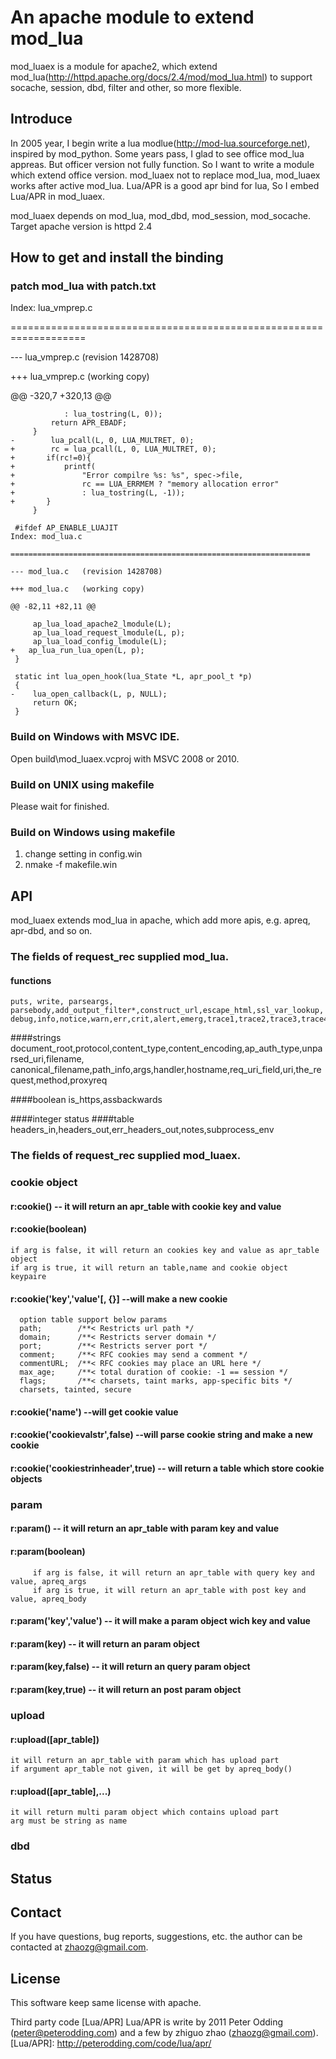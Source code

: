 # An apache module to extend mod_lua

mod_luaex is a module for apache2, which extend mod_lua(http://httpd.apache.org/docs/2.4/mod/mod_lua.html) to support socache, session, dbd, filter and other, so more flexible.


## Introduce

   In 2005 year, I begin write a lua modlue(http://mod-lua.sourceforge.net), inspired by mod_python. Some years pass, I glad to see office mod_lua appreas.
 But officer version not fully function. So I want to write a module which extend office version. mod_luaex not to replace mod_lua, mod_luaex works after active mod_lua.
 Lua/APR is a good apr bind for lua, So I embed Lua/APR in mod_luaex.

   mod_luaex depends on mod_lua, mod_dbd, mod_session,  mod_socache.
   Target apache version is httpd 2.4

## How to get and install the binding

### patch mod_lua with patch.txt

  Index: lua_vmprep.c

  ===================================================================

  --- lua_vmprep.c  (revision 1428708)

  +++ lua_vmprep.c  (working copy)

  @@ -320,7 +320,13 @@

                : lua_tostring(L, 0));
		     return APR_EBADF;
		 }
	-        lua_pcall(L, 0, LUA_MULTRET, 0);
	+        rc = lua_pcall(L, 0, LUA_MULTRET, 0);
	+		if(rc!=0){
	+			printf(
	+				"Error compilre %s: %s", spec->file,
	+				rc == LUA_ERRMEM ? "memory allocation error"
	+				: lua_tostring(L, -1));
	+		}
	     }
	
	 #ifdef AP_ENABLE_LUAJIT
	Index: mod_lua.c

	===================================================================

	--- mod_lua.c	(revision 1428708)

	+++ mod_lua.c	(working copy)

	@@ -82,11 +82,11 @@

	     ap_lua_load_apache2_lmodule(L);
	     ap_lua_load_request_lmodule(L, p);
	     ap_lua_load_config_lmodule(L);
	+	ap_lua_run_lua_open(L, p);
	 }
	
	 static int lua_open_hook(lua_State *L, apr_pool_t *p)
	 {
	-    lua_open_callback(L, p, NULL);
	     return OK;
	 }
	


### Build on Windows with MSVC IDE.

   Open build\mod_luaex.vcproj with MSVC 2008 or 2010.

### Build on UNIX using makefile

   Please wait for finished.

### Build on Windows using makefile

  1) change setting in config.win
  2) nmake -f makefile.win

## API

  mod_luaex extends mod_lua in apache, which add more apis, e.g. apreq, apr-dbd, and so on.

### The fields of request\_rec supplied mod\_lua.	

#### functions
    puts, write, parseargs, parsebody,add_output_filter*,construct_url,escape_html,ssl_var_lookup,
    debug,info,notice,warn,err,crit,alert,emerg,trace1,trace2,trace3,trace4,trace5,trace6,trace7,trace8

####strings
    document_root,protocol,content_type,content_encoding,ap_auth_type,unparsed_uri,filename,
    canonical_filename,path_info,args,handler,hostname,req_uri_field,uri,the_request,method,proxyreq

####boolean
    is_https,assbackwards

####integer
    status
####table
    headers_in,headers_out,err_headers_out,notes,subprocess_env

### The fields of request\_rec supplied mod\_luaex.	



### cookie object

#### r:cookie()	  -- it will return an apr_table with cookie key and value
#### r:cookie(boolean)
	if arg is false, it will return an cookies key and value as apr_table object
	if arg is true, it will return an table,name and cookie object keypaire
#### r:cookie('key','value'[, {}]   --will make a new cookie
      option table support below params
      path;        /**< Restricts url path */
      domain;      /**< Restricts server domain */
      port;        /**< Restricts server port */
      comment;     /**< RFC cookies may send a comment */
      commentURL;  /**< RFC cookies may place an URL here */
      max_age;     /**< total duration of cookie: -1 == session */
      flags;       /**< charsets, taint marks, app-specific bits */
      charsets, tainted, secure
#### r:cookie('name')        --will get cookie value
#### r:cookie('cookievalstr',false) --will parse cookie string and make a new cookie
#### r:cookie('cookiestrinheader',true) -- will return a table which store cookie objects

### param

#### r:param()	    -- it will return an apr_table with param key and value
#### r:param(boolean)
         if arg is false, it will return an apr_table with query key and value, apreq_args
         if arg is true, it will return an apr_table with post key and value, apreq_body
#### r:param('key','value') -- it will make a param object wich key and value
#### r:param(key)   -- it will return an param object
#### r:param(key,false)	 -- it will return an query param object
#### r:param(key,true)   -- it will return an post param object

### upload

#### r:upload([apr_table])
	it will return an apr_table with param which has upload part
	if argument apr_table not given, it will be get by apreq_body()
#### r:upload([apr_table],...)
	it will return multi param object which contains upload part
	arg must be string as name

### dbd

## Status

## Contact

If you have questions, bug reports, suggestions, etc. the author can be contacted at <zhaozg@gmail.com>.

## License

This software keep same license with apache.

Third party code [Lua/APR]
Lua/APR is write by 2011 Peter Odding (<peter@peterodding.com>) and a few by zhiguo zhao (<zhaozg@gmail.com>).
[Lua/APR]: http://peterodding.com/code/lua/apr/
